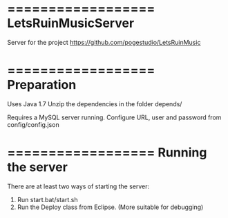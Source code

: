 ==================
LetsRuinMusicServer
===================

Server for the project https://github.com/pogestudio/LetsRuinMusic

==================
Preparation
==================

Uses Java 1.7
Unzip the dependencies in the folder depends/

Requires a MySQL server running. 
Configure URL, user and password from config/config.json

==================
Running the server
==================

There are at least two ways of starting the server:

1. Run start.bat/start.sh 
2. Run the Deploy class from Eclipse. (More suitable for debugging)
